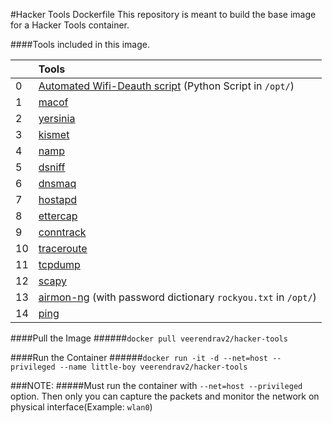 #Hacker Tools Dockerfile
This repository is meant to build the base image for a Hacker Tools container.

####Tools included in this image.

|      |  Tools  |
|:---------|:-----------------|
|0 | [Automated Wifi-Deauth script](https://github.com/veerendra2/wifi-deauth-attack) (Python Script in `/opt/`)
| 1   |[macof](http://manpages.ubuntu.com/manpages/xenial/man8/macof.8.html)|
|2| [yersinia](http://manpages.ubuntu.com/manpages/trusty/man8/yersinia.8.html)|
|3|[kismet](http://manpages.ubuntu.com/manpages/precise/man1/kismet.1.html)|
|4 |[namp](http://manpages.ubuntu.com/manpages/xenial/man1/nmap.1.html)|
|5 |[dsniff](http://manpages.ubuntu.com/manpages/precise/man8/arpspoof.8.html)|
|6 |[dnsmaq](http://manpages.ubuntu.com/manpages/trusty/man8/dnsmasq.8.html)|
|7 |[hostapd](http://manpages.ubuntu.com/manpages/trusty/man8/hostapd.8.html)|
|8 |[ettercap](http://manpages.ubuntu.com/manpages/trusty/man8/ettercap.8.html)|
|9 |[conntrack](http://manpages.ubuntu.com/manpages/trusty/man8/conntrack.8.html)|
|10 |[traceroute](http://manpages.ubuntu.com/manpages/trusty/man1/traceroute.db.1.html)|
|11 |[tcpdump](http://manpages.ubuntu.com/manpages/trusty/man8/tcpdump.8.html)|
|12 |[scapy](http://www.secdev.org/projects/scapy/doc/)|
|13 |[airmon-ng](https://www.aircrack-ng.org/documentation.html)  (with password dictionary `rockyou.txt` in `/opt/`)|
|14|[ping](http://manpages.ubuntu.com/manpages/trusty/man8/ping.8.html)|


####Pull the Image
######`docker pull veerendrav2/hacker-tools`

####Run the Container
######`docker run -it -d --net=host --privileged --name little-boy veerendrav2/hacker-tools`

###NOTE: 
#####Must run the container with `--net=host --privileged` option. Then only you can capture the packets and monitor the network on physical interface(Example: `wlan0`)
